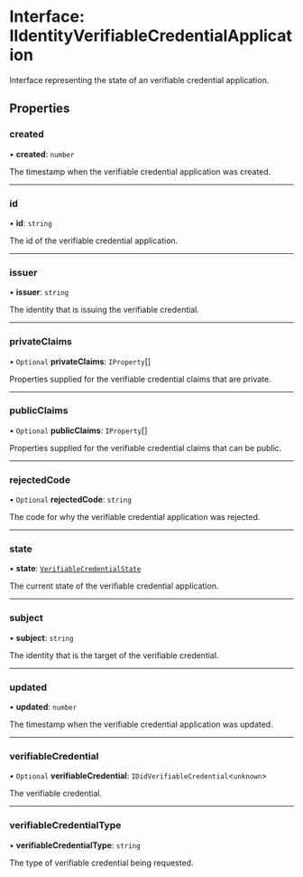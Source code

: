 # Interface: IIdentityVerifiableCredentialApplication

Interface representing the state of an verifiable credential application.

## Properties

### created

• **created**: `number`

The timestamp when the verifiable credential application was created.

___

### id

• **id**: `string`

The id of the verifiable credential application.

___

### issuer

• **issuer**: `string`

The identity that is issuing the verifiable credential.

___

### privateClaims

• `Optional` **privateClaims**: `IProperty`[]

Properties supplied for the verifiable credential claims that are private.

___

### publicClaims

• `Optional` **publicClaims**: `IProperty`[]

Properties supplied for the verifiable credential claims that can be public.

___

### rejectedCode

• `Optional` **rejectedCode**: `string`

The code for why the verifiable credential application was rejected.

___

### state

• **state**: [`VerifiableCredentialState`](../enums/VerifiableCredentialState.md)

The current state of the verifiable credential application.

___

### subject

• **subject**: `string`

The identity that is the target of the verifiable credential.

___

### updated

• **updated**: `number`

The timestamp when the verifiable credential application was updated.

___

### verifiableCredential

• `Optional` **verifiableCredential**: `IDidVerifiableCredential`\<`unknown`\>

The verifiable credential.

___

### verifiableCredentialType

• **verifiableCredentialType**: `string`

The type of verifiable credential being requested.
